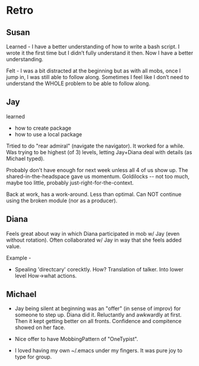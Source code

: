 # Retro

## Susan

Learned - I have a better understanding of how to write a bash
script. I wrote it the first time but I didn’t fully understand it
then. Now I have a better understanding.

Felt - I was a bit distracted at the beginning but as with all mobs,
once I jump in, I was still able to follow along. Sometimes I feel
like I don’t need to understand the WHOLE problem to be able to follow
along.


## Jay
learned 
- how to create package
- how to use a local package

Trtied to do "rear admiral" (navigate the navigator).  It worked for a
while.  Was trying to be highest (of 3) levels, letting Jay+Diana deal
with details (as Michael typed).


Probably don't have enough for next week unless all 4 of us show up.
The shared-in-the-headspace gave us momentum.  Goldilocks -- not too
much, maybe too little, probably just-right-for-the-context.

Back at work, has a work-around.  Less than optimal.  Can NOT continue
using the broken module (nor as a producer).

## Diana

Feels great about way in which Diana participated in mob w/ Jay (even
without rotation).  Often collaborated w/ Jay in way that she feels
added value.

Example -
- Spealing 'directcary' corecktly.  How?  Translation of talker.  Into
  lower level How->what actions.



## Michael
- Jay being silent at beginning was an "offer" (in sense of improv)
  for someone to step up.  Diana did it.  Reluctantly and awkwardly at
  first.  Then it kept getting better on all fronts.  Confidence and
  compitence showed on her face.
  
- Nice offer to  have MobbingPattern of "OneTypist".

- I loved having my own ~/.emacs under my fingers.  It was pure joy to
  type for group.
